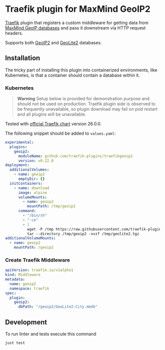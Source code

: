 # Traefik plugin for MaxMind GeoIP2

[Traefik](https://doc.traefik.io/traefik/) plugin 
that registers a custom middleware 
for getting data from 
[MaxMind GeoIP databases](https://www.maxmind.com/en/geoip2-services-and-databases) 
and pass it downstream via HTTP request headers.

Supports both 
[GeoIP2](https://www.maxmind.com/en/geoip2-databases) 
and 
[GeoLite2](https://dev.maxmind.com/geoip/geolite2-free-geolocation-data) databases.

## Installation 

The tricky part of installing this plugin into containerized environments, like Kubernetes,
is that a container should contain a database within it.

### Kubernetes

> **Warning**
> Setup below is provided for demonstration purpose and should not be used on production.
> Traefik plugin side is observed to be frequently unavailable, 
> so plugin download may fail on pod restart and all plugins will be unavailable.

Tested with [official Traefik chart](https://artifacthub.io/packages/helm/traefik/traefik) version 26.0.0.

The following snippet should be added to `values.yaml`:

```yaml
experimental:
  plugins:
    geoip2:
      moduleName: github.com/traefik-plugins/traefikgeoip2
      version: v0.22.0
deployment:
  additionalVolumes:
    - name: geoip2
      emptyDir: {}
  initContainers:
    - name: download
      image: alpine
      volumeMounts:
        - name: geoip2
          mountPath: /tmp/geoip2
      command:
        - "/bin/sh"
        - "-ce"
        - |
          wget -P /tmp https://raw.githubusercontent.com/traefik-plugins/traefikgeoip2/main/geolite2.tgz
          tar --directory /tmp/geoip2 -xvzf /tmp/geolite2.tgz
additionalVolumeMounts:
  - name: geoip2
    mountPath: /geoip2
```

### Create Traefik Middleware

```yaml
apiVersion: traefik.io/v1alpha1
kind: Middleware
metadata:
  name: geoip2
  namespace: traefik
spec:
  plugin:
    geoip2:
      dbPath: "/geoip2/GeoLite2-City.mmdb"
```

## Development

To run linter and tests execute this command

```sh
just test
```
